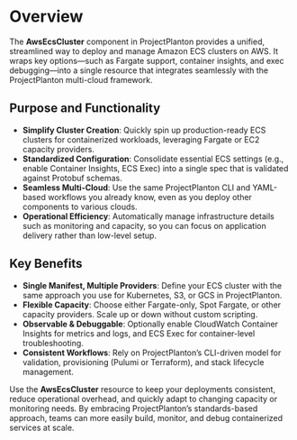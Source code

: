 # Overview

The **AwsEcsCluster** component in ProjectPlanton provides a unified, streamlined way to deploy and manage Amazon ECS
clusters on AWS. It wraps key options—such as Fargate support, container insights, and exec debugging—into a single
resource that integrates seamlessly with the ProjectPlanton multi-cloud framework.

## Purpose and Functionality

- **Simplify Cluster Creation**: Quickly spin up production-ready ECS clusters for containerized workloads, leveraging
  Fargate or EC2 capacity providers.
- **Standardized Configuration**: Consolidate essential ECS settings (e.g., enable Container Insights, ECS Exec) into a
  single spec that is validated against Protobuf schemas.
- **Seamless Multi-Cloud**: Use the same ProjectPlanton CLI and YAML-based workflows you already know, even as you
  deploy other components to various clouds.
- **Operational Efficiency**: Automatically manage infrastructure details such as monitoring and capacity, so you can
  focus on application delivery rather than low-level setup.

## Key Benefits

- **Single Manifest, Multiple Providers**: Define your ECS cluster with the same approach you use for Kubernetes, S3, or
  GCS in ProjectPlanton.
- **Flexible Capacity**: Choose either Fargate-only, Spot Fargate, or other capacity providers. Scale up or down without
  custom scripting.
- **Observable & Debuggable**: Optionally enable CloudWatch Container Insights for metrics and logs, and ECS Exec for
  container-level troubleshooting.
- **Consistent Workflows**: Rely on ProjectPlanton’s CLI-driven model for validation, provisioning (Pulumi or
  Terraform), and stack lifecycle management.

Use the **AwsEcsCluster** resource to keep your deployments consistent, reduce operational overhead, and quickly adapt to
changing capacity or monitoring needs. By embracing ProjectPlanton’s standards-based approach, teams can more easily
build, monitor, and debug containerized services at scale.
